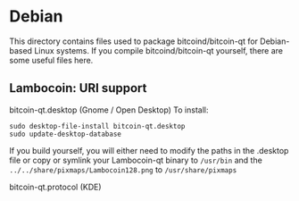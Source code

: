 Debian
======
This directory contains files used to package bitcoind/bitcoin-qt for Debian-based Linux systems. If you compile bitcoind/bitcoin-qt yourself, there are some useful files here.

## Lambocoin: URI support ##


bitcoin-qt.desktop  (Gnome / Open Desktop)
To install:

	sudo desktop-file-install bitcoin-qt.desktop
	sudo update-desktop-database

If you build yourself, you will either need to modify the paths in the .desktop file or copy or symlink your Lambocoin-qt binary to `/usr/bin` and the `../../share/pixmaps/Lambocoin128.png` to `/usr/share/pixmaps`

bitcoin-qt.protocol (KDE)
